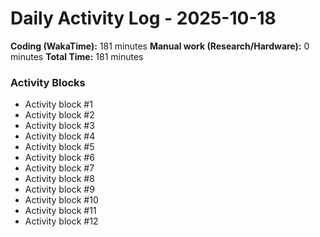 # Daily Activity Log - 2025-10-18

**Coding (WakaTime):** 181 minutes
**Manual work (Research/Hardware):** 0 minutes
**Total Time:** 181 minutes

### Activity Blocks
- Activity block #1
- Activity block #2
- Activity block #3
- Activity block #4
- Activity block #5
- Activity block #6
- Activity block #7
- Activity block #8
- Activity block #9
- Activity block #10
- Activity block #11
- Activity block #12
